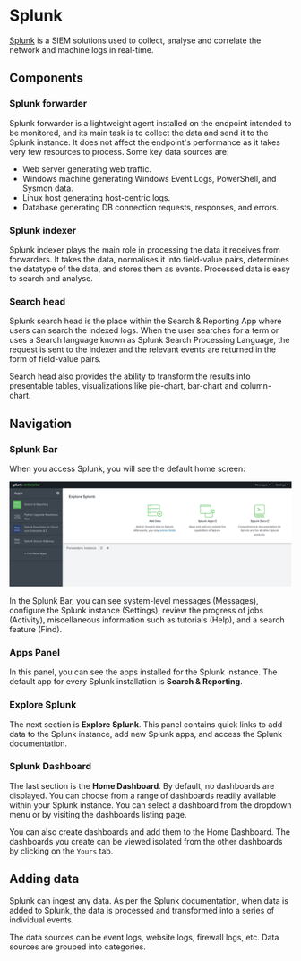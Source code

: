 # Splunk

[Splunk](https://www.splunk.com/) is a SIEM solutions used to collect, analyse and correlate the network and machine logs in real-time.

## Components

### Splunk forwarder

Splunk forwarder is a lightweight agent installed on the endpoint intended to be monitored, and its main task is to collect the data and send it to the Splunk instance. It does not affect the endpoint's performance as it takes very few resources to process. Some key data sources are:

* Web server generating web traffic.
* Windows machine generating Windows Event Logs, PowerShell, and Sysmon data.
* Linux host generating host-centric logs.
* Database generating DB connection requests, responses, and errors.

### Splunk indexer

Splunk indexer plays the main role in processing the data it receives from forwarders. It takes the data, normalises it into field-value pairs, determines the datatype of the data, and stores them as events. Processed data is easy to search and analyse.

### Search head

Splunk search head is the place within the Search & Reporting App where users can search the indexed logs. 
When the user searches for a term or uses a Search language known as Splunk Search Processing Language, the request is sent to the indexer and the relevant events are returned in the form of field-value pairs.

Search head also provides the ability to transform the results into presentable tables, visualizations like pie-chart, bar-chart and column-chart.

## Navigation

### Splunk Bar

When you access Splunk, you will see the default home screen:

![Splunk Home](../../_static/images/splunk2.png)

In the Splunk Bar, you can see system-level messages (Messages), configure the Splunk instance (Settings), review the progress of jobs (Activity), miscellaneous information such as tutorials (Help), and a search feature (Find).  

### Apps Panel

In this panel, you can see the apps installed for the Splunk instance. The default app for every Splunk installation is **Search & Reporting**. 

### Explore Splunk

The next section is **Explore Splunk**. This panel contains quick links to add data to the Splunk instance, add new Splunk apps, and access the Splunk documentation. 

### Splunk Dashboard

The last section is the **Home Dashboard**. By default, no dashboards are displayed. You can choose from a range of dashboards readily available within your Splunk instance. You can select a dashboard from the dropdown menu or by visiting the dashboards listing page.

You can also create dashboards and add them to the Home Dashboard. The dashboards you create can be viewed isolated from the other dashboards by clicking on the `Yours` tab.

## Adding data

Splunk can ingest any data. As per the Splunk documentation, when data is added to Splunk, the data is processed and transformed into a series of individual events. 

The data sources can be event logs, website logs, firewall logs, etc. Data sources are grouped into categories. 